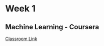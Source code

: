 # Week 1
## Machine Learning - Coursera 
[Classroom Link](https://www.coursera.org/learn/machine-learning/home/week/1)
